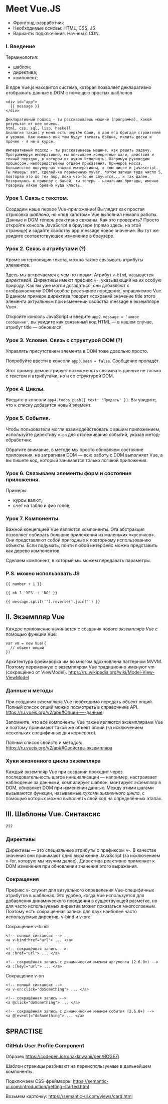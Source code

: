 # Meet Vue.JS

- Фронтэнд-разработчик
- Необходимые основы: HTML, CSS, JS
- Варианты подключения. Начнем с CDN.

### I. Введение

Терминология:
- шаблон;
- директива;
- компонент;

В ядре Vue.js находится система, которая позволяет декларативно отображать данные в DOM с помощью простых шаблонов
```
<div id="app">
  {{ message }}
</div>
```

```
Декларативный подход - ты рассказываешь машине (программа), какой результат от нее хочешь.
html, css, sql, lisp, haskell
Аналогия такая: у меня есть чертёж бани, я даю его бригаде строителей и уезжаю. Как именно они там будут таскать брёвна, пилить доски и прочее - я не в курсе.

Императивный подход - ты рассказываешь машине, как решить задачу. 
Программируя императивно, мы описываем конкретные шаги, действия и точный порядок, в котором их нужно исполнять. Напрямую руководим процессом, непосредственно отдаём приказания. Примеров масса, большинство популярных языков императивны, в том числе и javascript. Ты пишешь: вот, сделай-ка переменную myVar, потом запиши туда число 5, повторяй это до тех пор, пока что-то не случится... и так далее. Возвращаясь к примеру с баней, ты теперь - начальник бригады, именно говоришь какое бревно куда класть.
```

### Урок 1. Связь с текстом.

Cоздадим наше первое Vue-приложение! Выглядит как простая отрисовка *шаблона*, но «под капотом» Vue выполнил немало работы. Данные и DOM теперь реактивно связаны. Как это проверить? Просто откройте консоль JavaScript в браузере (прямо здесь, на этой странице) и задайте свойству app.message новое значение. Вы тут же увидите соответствующее изменение в браузере.

### Урок 2. Связь с атрибутами (?)

Кроме интерполяции текста, можно также связывать атрибуты элементов.

Здесь мы встречаемся с чем-то новым. Атрибут `v-bind`, называется *директивой*. Директивы имеют префикс `v-`, указывающий на их особую природу. Как вы уже могли догадаться, они добавляют к отображаемому DOM особое реактивное поведение, управляемое Vue. В данном примере директива говорит «сохраняй значение title этого элемента актуальным при изменении свойства message в экземпляре Vue».

Откройте консоль JavaScript и введите `app2.message = 'новое сообщение'`, вы увидите как связанный код HTML — в нашем случае, атрибут title — обновился.

### Урок 3. Условия. Связь с структурой DOM (?)

Управлять присутствием элемента в DOM тоже довольно просто.

Попробуйте ввести в консоли `app3.seen = false`. Сообщение пропадёт.

Этот пример демонстрирует возможность связывать данные не только с текстом и атрибутами, но и со структурой DOM. 

### Урок 4. Циклы.

Введите в консоли `app4.todos.push({ text: 'Продать' })`. Вы увидите, что к списку добавится новый элемент.

### Урок 5. События.

Чтобы пользователи могли взаимодействовать с вашим приложением, используйте директиву `v-on` для отслеживания событий, указав метод-обработчик.

Обратите внимание, в методе мы просто обновляем состояние приложения, не затрагивая DOM — всю работу с DOM выполняет Vue, а вы пишете код, который занимается только логикой приложения.

### Урок 6. Связываем элементы форм и состояние приложения.

Примеры:
- курсы валют;
- счет на табло и фио голов;

### Урок 7. Компоненты.

Важной концепцией Vue являются компоненты. Эта абстракция позволяет собирать большие приложения из маленьких «кусочков». Они представляют собой пригодные к повторному использованию объекты. Если подумать, почти любой интерфейс можно представить как дерево компонентов.

Сделаем компонент, в который мы можем передавать параметры.

### P.S. можно использовать JS

```
{{ number + 1 }}

{{ ok ? 'YES' : 'NO' }}

{{ message.split('').reverse().join('') }}
```

## II. Экземпляр Vue

Каждое приложение начинается с создания нового *экземпляра Vue* с помощью функции Vue:

```
var vm = new Vue({
  // объект опций
})
```

Архитектура фреймворка им во многом вдохновлена паттерном MVVM. Поэтому переменную с экземпляром Vue традиционно именуют vm (сокращённо от ViewModel).
https://ru.wikipedia.org/wiki/Model-View-ViewModel

### Данные и методы

При создании экземпляра Vue необходимо передать объект опций. Полный список опций можно посмотреть в справочнике API.
https://ru.vuejs.org/v2/api/#Опции-—-данные

Запомните, что все компоненты Vue также являются экземплярами Vue и поэтому принимают такой же объект опций (за исключением нескольких специфичных для корневого).

Полный список свойств и методов:
https://ru.vuejs.org/v2/api/#Свойства-экземпляра

### Хуки жизненного цикла экземпляра

Каждый экземпляр Vue при создании проходит через последовательность шагов инициализации — например, настраивает наблюдение за данными, компилирует шаблон, монтирует экземпляр в DOM, обновляет DOM при изменении данных. Между этими шагами вызываются функции, называемые *хуками жизненного цикла*, с помощью которых можно выполнять свой код на определённых этапах.

## III. Шаблоны Vue. Синтаксис

???

### Директивы

Директивы — это специальные атрибуты с префиксом v-. В качестве значения они принимают одно выражение JavaScript (за исключением v-for, которую мы изучим далее). Директива реактивно применяет к DOM изменения при обновлении значения этого выражения. 

### Сокращения

Префикс v- служит для визуального определения Vue-специфичных атрибутов в шаблонах. Это удобно, когда Vue используется для добавления динамического поведения в существующей разметке, но для часто используемых директив может показаться многословным. Поэтому есть сокращённая запись для двух наиболее часто используемых директив, v-bind и v-on:

Сокращение v-bind:

```
<!-- полный синтаксис -->
<a v-bind:href="url"> ... </a>

<!-- сокращённая запись -->
<a :href="url"> ... </a>

<!-- сокращённая запись с динамическим именем аргумента (2.6.0+) -->
<a :[key]="url"> ... </a>
```

Сокращение v-on
```
<!-- полный синтаксис -->
<a v-on:click="doSomething"> ... </a>

<!-- сокращённая запись -->
<a @click="doSomething"> ... </a>

<!-- сокращённая запись с динамическим именем события (2.6.0+) -->
<a @[event]="doSomething"> ... </a>
```

## $PRACTISE

### GitHub User Profile Component

Образец
https://codepen.io/ronaklalwanii/pen/BOGEZj

Шаблон страницы разбивают на переиспользуемые в дальнейшем компоненты.

Подключаем CSS-фреймворк:
https://semantic-ui.com/introduction/getting-started.html

Возьмем карточку:
https://semantic-ui.com/views/card.html
